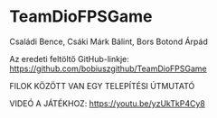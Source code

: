 # TeamDioFPSGame
Családi Bence, Csáki Márk Bálint, Bors Botond Árpád

Az eredeti feltöltő GitHub-linkje: https://github.com/bobiuszgithub/TeamDioFPSGame

FILOK KÖZÖTT VAN EGY TELEPÍTÉSI ÚTMUTATÓ

VIDEÓ A JÁTÉKHOZ:
https://youtu.be/yzUkTkP4Cy8
